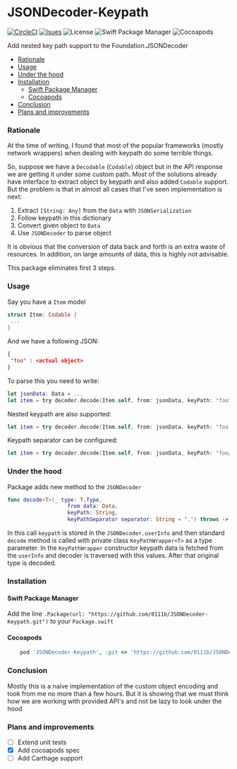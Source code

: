 # JSONDecoder-Keypath

[![CircleCI](https://img.shields.io/circleci/project/github/0111b/JSONDecoder-Keypath.svg)](https://circleci.com/gh/0111b/JSONDecoder-Keypath) [![Isues](https://img.shields.io/github/issues/0111b/JSONDecoder-Keypath.svg)](https://github.com/0111b/JSONDecoder-Keypath/issues) ![License](https://img.shields.io/badge/license-MIT-ff69b4.svg) ![Swift Package Manager](https://img.shields.io/badge/spm-supported-blue.svg) ![Cocoapods](https://img.shields.io/badge/cocoapods-supported-blue.svg)

Add nested key path support to the Foundation.JSONDecoder

<!-- TOC -->

- [Rationale](#rationale)
- [Usage](#usage)
- [Under the hood](#under-the-hood)
- [Installation](#installation)
    - [Swift Package Manager](#swift-package-manager)
    - [Cocoapods](#cocoapods)
- [Conclusion](#conclusion)
- [Plans and improvements](#plans-and-improvements)

<!-- /TOC -->

### Rationale

At the time of writing, I found that most of the popular frameworks (mostly network wrappers) when dealing with keypath do some terrible things.

So, suppose we have a `Decodable` (`Codable`) object but in the API response we are getting it under some custom path.  Most of the solutions already have interface to extract object by keypath and also added `Codable` support. But the problem is that in almost all cases that I've seen implementation is next:
1. Extract  `[String: Any]` from the `Data` with `JSONSerialization`
2. Follow keypath in this dictionary
3. Convert given object to `Data`
4. Use `JSONDecoder` to parse object

It is obvious that the conversion of data back and forth is an extra waste of resources. In addition, on large amounts of data, this is highly not advisable.

This package eliminates first 3 steps.

### Usage

Say you have a `Item` model

```Swift
struct Item: Codable {
 ...
}
```

And we have a following JSON:

```JSON
{
 "foo" : <actual object>
}
```

To parse this you need to write:

```Swift
let jsonData: Data = ...
let item = try decoder.decode(Item.self, from: jsonData, keyPath: "foo")
```

Nested keypath are also supported:

```Swift
let item = try decoder.decode(Item.self, from: jsonData, keyPath: "foo.bar")
```

Keypath separator can be configured:

```Swift
let item = try decoder.decode(Item.self, from: jsonData, keyPath: "foo/bar", keyPathSeparator: "/")
```

### Under the hood

Package adds new method to the `JSONDecoder`

```Swift
func decode<T>(_ type: T.Type,
                   from data: Data,
                   keyPath: String,
                   keyPathSeparator separator: String = ".") throws -> T where T : Decodable
```

In this call `keypath` is stored in the `JSONDecoder.userInfo` and then standard `decode` method is called with private class `KeyPathWrapper<T>` as a type parameter. In the `KeyPathWrapper` constructor keypath data is fetched from the `userInfo` and decoder is traversed with this values. After that original type is decoded.

### Installation

#### Swift Package Manager

Add the line `.Package(url: "https://github.com/0111b/JSONDecoder-Keypath.git")` to your `Package.swift`

#### Cocoapods

```Ruby
    pod 'JSONDecoder-Keypath', :git => 'https://github.com/0111b/JSONDecoder-Keypath'
```

### Conclusion
Mostly this is a naive implementation of the custom object encoding and took from me no more than a few hours. But it is showing that we must think how we are working with provided API's and not be lazy to look under the hood

### Plans and improvements
- [ ] Extend unit tests
- [x] Add cocoapods spec 
- [ ] Add Carthage support
